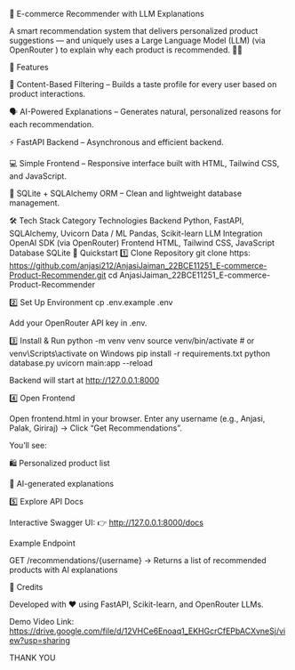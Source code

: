 🤖 E-commerce Recommender with LLM Explanations

A smart recommendation system that delivers personalized product suggestions — and uniquely uses a Large Language Model (LLM) (via OpenRouter
) to explain why each product is recommended. 💬✨

🌟 Features

🧠 Content-Based Filtering – Builds a taste profile for every user based on product interactions.

🗣️ AI-Powered Explanations – Generates natural, personalized reasons for each recommendation.

⚡ FastAPI Backend – Asynchronous and efficient backend.

💻 Simple Frontend – Responsive interface built with HTML, Tailwind CSS, and JavaScript.

🧱 SQLite + SQLAlchemy ORM – Clean and lightweight database management.

🛠️ Tech Stack
Category	Technologies
Backend	Python, FastAPI, SQLAlchemy, Uvicorn
Data / ML	Pandas, Scikit-learn
LLM Integration	OpenAI SDK (via OpenRouter)
Frontend	HTML, Tailwind CSS, JavaScript
Database	SQLite
🚀 Quickstart
1️⃣ Clone Repository
git clone https: https://github.com/anjasi212/AnjasiJaiman_22BCE11251_E-commerce-Product-Recommender.git
cd AnjasiJaiman_22BCE11251_E-commerce-Product-Recommender

2️⃣ Set Up Environment
cp .env.example .env


Add your OpenRouter API key in .env.

3️⃣ Install & Run
python -m venv venv
source venv/bin/activate      # or venv\Scripts\activate on Windows
pip install -r requirements.txt
python database.py
uvicorn main:app --reload


Backend will start at http://127.0.0.1:8000

4️⃣ Open Frontend

Open frontend.html in your browser.
Enter any username (e.g., Anjasi, Palak, Giriraj) → Click “Get Recommendations”.

You’ll see:

🛍️ Personalized product list

💬 AI-generated explanations

5️⃣ Explore API Docs

Interactive Swagger UI:
👉 http://127.0.0.1:8000/docs

Example Endpoint

GET /recommendations/{username}
→ Returns a list of recommended products with AI explanations

🧩 Credits

Developed with ❤️ using FastAPI, Scikit-learn, and OpenRouter LLMs.

Demo Video Link:
https://drive.google.com/file/d/12VHCe6Enoaq1_EKHGcrCfEPbACXvneSj/view?usp=sharing

THANK YOU
